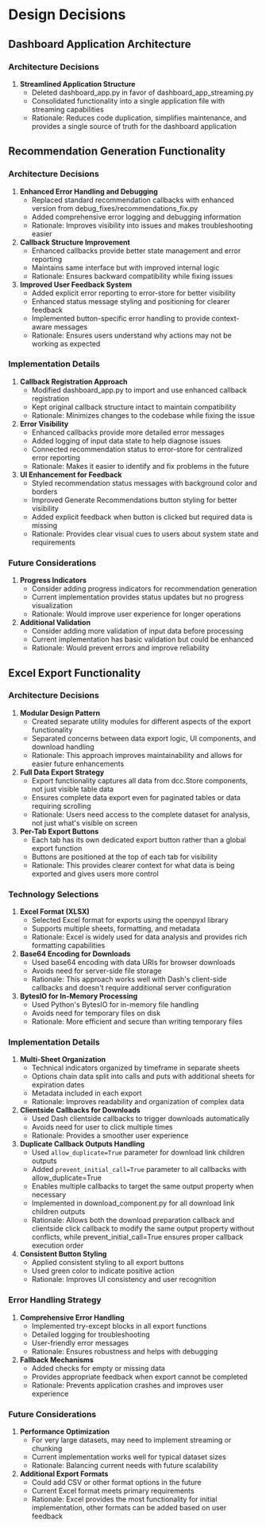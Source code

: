 # Design Decisions
## Dashboard Application Architecture
### Architecture Decisions
1. **Streamlined Application Structure**
   - Deleted dashboard_app.py in favor of dashboard_app_streaming.py
   - Consolidated functionality into a single application file with streaming capabilities
   - Rationale: Reduces code duplication, simplifies maintenance, and provides a single source of truth for the dashboard application

## Recommendation Generation Functionality
### Architecture Decisions
1. **Enhanced Error Handling and Debugging**
   - Replaced standard recommendation callbacks with enhanced version from debug_fixes/recommendations_fix.py
   - Added comprehensive error logging and debugging information
   - Rationale: Improves visibility into issues and makes troubleshooting easier
2. **Callback Structure Improvement**
   - Enhanced callbacks provide better state management and error reporting
   - Maintains same interface but with improved internal logic
   - Rationale: Ensures backward compatibility while fixing issues
3. **Improved User Feedback System**
   - Added explicit error reporting to error-store for better visibility
   - Enhanced status message styling and positioning for clearer feedback
   - Implemented button-specific error handling to provide context-aware messages
   - Rationale: Ensures users understand why actions may not be working as expected
### Implementation Details
1. **Callback Registration Approach**
   - Modified dashboard_app.py to import and use enhanced callback registration
   - Kept original callback structure intact to maintain compatibility
   - Rationale: Minimizes changes to the codebase while fixing the issue
2. **Error Visibility**
   - Enhanced callbacks provide more detailed error messages
   - Added logging of input data state to help diagnose issues
   - Connected recommendation status to error-store for centralized error reporting
   - Rationale: Makes it easier to identify and fix problems in the future
3. **UI Enhancement for Feedback**
   - Styled recommendation status messages with background color and borders
   - Improved Generate Recommendations button styling for better visibility
   - Added explicit feedback when button is clicked but required data is missing
   - Rationale: Provides clear visual cues to users about system state and requirements
### Future Considerations
1. **Progress Indicators**
   - Consider adding progress indicators for recommendation generation
   - Current implementation provides status updates but no progress visualization
   - Rationale: Would improve user experience for longer operations
2. **Additional Validation**
   - Consider adding more validation of input data before processing
   - Current implementation has basic validation but could be enhanced
   - Rationale: Would prevent errors and improve reliability

## Excel Export Functionality
### Architecture Decisions
1. **Modular Design Pattern**
   - Created separate utility modules for different aspects of the export functionality
   - Separated concerns between data export logic, UI components, and download handling
   - Rationale: This approach improves maintainability and allows for easier future enhancements
2. **Full Data Export Strategy**
   - Export functionality captures all data from dcc.Store components, not just visible table data
   - Ensures complete data export even for paginated tables or data requiring scrolling
   - Rationale: Users need access to the complete dataset for analysis, not just what's visible on screen
3. **Per-Tab Export Buttons**
   - Each tab has its own dedicated export button rather than a global export function
   - Buttons are positioned at the top of each tab for visibility
   - Rationale: This provides clearer context for what data is being exported and gives users more control
### Technology Selections
1. **Excel Format (XLSX)**
   - Selected Excel format for exports using the openpyxl library
   - Supports multiple sheets, formatting, and metadata
   - Rationale: Excel is widely used for data analysis and provides rich formatting capabilities
2. **Base64 Encoding for Downloads**
   - Used base64 encoding with data URIs for browser downloads
   - Avoids need for server-side file storage
   - Rationale: This approach works well with Dash's client-side callbacks and doesn't require additional server configuration
3. **BytesIO for In-Memory Processing**
   - Used Python's BytesIO for in-memory file handling
   - Avoids need for temporary files on disk
   - Rationale: More efficient and secure than writing temporary files
### Implementation Details
1. **Multi-Sheet Organization**
   - Technical indicators organized by timeframe in separate sheets
   - Options chain data split into calls and puts with additional sheets for expiration dates
   - Metadata included in each export
   - Rationale: Improves readability and organization of complex data
2. **Clientside Callbacks for Downloads**
   - Used Dash clientside callbacks to trigger downloads automatically
   - Avoids need for user to click multiple times
   - Rationale: Provides a smoother user experience
3. **Duplicate Callback Outputs Handling**
   - Used `allow_duplicate=True` parameter for download link children outputs
   - Added `prevent_initial_call=True` parameter to all callbacks with allow_duplicate=True
   - Enables multiple callbacks to target the same output property when necessary
   - Implemented in download_component.py for all download link children outputs
   - Rationale: Allows both the download preparation callback and clientside click callback to modify the same output property without conflicts, while prevent_initial_call=True ensures proper callback execution order
4. **Consistent Button Styling**
   - Applied consistent styling to all export buttons
   - Used green color to indicate positive action
   - Rationale: Improves UI consistency and user recognition
### Error Handling Strategy
1. **Comprehensive Error Handling**
   - Implemented try-except blocks in all export functions
   - Detailed logging for troubleshooting
   - User-friendly error messages
   - Rationale: Ensures robustness and helps with debugging
2. **Fallback Mechanisms**
   - Added checks for empty or missing data
   - Provides appropriate feedback when export cannot be completed
   - Rationale: Prevents application crashes and improves user experience
### Future Considerations
1. **Performance Optimization**
   - For very large datasets, may need to implement streaming or chunking
   - Current implementation works well for typical dataset sizes
   - Rationale: Balancing current needs with future scalability
2. **Additional Export Formats**
   - Could add CSV or other format options in the future
   - Current Excel format meets primary requirements
   - Rationale: Excel provides the most functionality for initial implementation, other formats can be added based on user feedback
